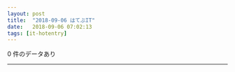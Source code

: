 ```yaml
---
layout: post
title:  "2018-09-06 はてぶIT"
date:   2018-09-06 07:02:13
tags: [it-hotentry]
---
```

0 件のデータあり

<hr>
